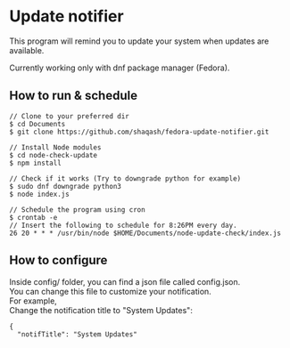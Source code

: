 # Update notifier
This program will remind you to update your system when updates are available.  

Currently working only with dnf package manager (Fedora).

## How to run & schedule
```
// Clone to your preferred dir
$ cd Documents
$ git clone https://github.com/shaqash/fedora-update-notifier.git

// Install Node modules
$ cd node-check-update
$ npm install

// Check if it works (Try to downgrade python for example)
$ sudo dnf downgrade python3
$ node index.js

// Schedule the program using cron
$ crontab -e
// Insert the following to schedule for 8:26PM every day.
26 20 * * * /usr/bin/node $HOME/Documents/node-update-check/index.js
```
## How to configure
Inside config/ folder, you can find a json file called config.json.  
You can change this file to customize your notification.  
For example,  
Change the notification title to "System Updates":  
```
{
  "notifTitle": "System Updates"
```

